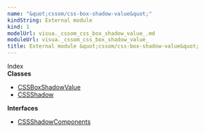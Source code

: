 ```yaml
---
name: "&quot;cssom/css-box-shadow-value&quot;"
kindString: External module
kind: 1
modelUrl: visua._cssom_css_box_shadow_value_.md
moduleUrl: visua._cssom_css_box_shadow_value_
title: External module &quot;cssom/css-box-shadow-value&quot;
---
```








<section >
<div class="lead pb-2">Index</div>
<section class="tsd-panel tsd-index-panel">
<div class="tsd-index-content">
<section class="tsd-index-section ">
<strong>Classes</strong>
<ul>
<li class=""><a href=".visua._cssom_css_box_shadow_value_.cssboxshadowvalue/" class="tsd-kind-icon">CSSBox<wbr>Shadow<wbr>Value</a></li>
<li class=""><a href=".visua._cssom_css_box_shadow_value_.cssshadow/" class="tsd-kind-icon">CSSShadow</a></li>
</ul>
</section>
<section class="tsd-index-section ">
<strong>Interfaces</strong>
<ul>
<li class=""><a href=".visua._cssom_css_box_shadow_value_.cssshadowcomponents/" class="tsd-kind-icon">CSSShadow<wbr>Components</a></li>
</ul>
</section>
</div>
</section>
</section>
